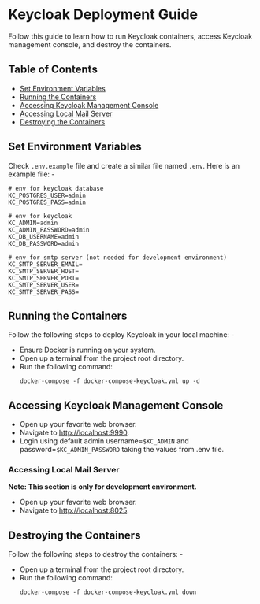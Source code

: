 # Keycloak Deployment Guide

Follow this guide to learn how to run Keycloak containers, access Keycloak management console, and destroy the containers.

## Table of Contents

- [Set Environment Variables](#set-environment-variables)
- [Running the Containers](#running-the-containers)
- [Accessing Keycloak Management Console](#accessing-keycloak-management-console)
- [Accessing Local Mail Server](#accessing-local-mail-server)
- [Destroying the Containers](#destroying-the-containers)

## Set Environment Variables

Check `.env.example` file and create a similar file named `.env`.
Here is an example file: -
```
# env for keycloak database
KC_POSTGRES_USER=admin
KC_POSTGRES_PASS=admin

# env for keycloak
KC_ADMIN=admin
KC_ADMIN_PASSWORD=admin
KC_DB_USERNAME=admin
KC_DB_PASSWORD=admin

# env for smtp server (not needed for development environment)
KC_SMTP_SERVER_EMAIL=
KC_SMTP_SERVER_HOST=
KC_SMTP_SERVER_PORT=
KC_SMTP_SERVER_USER=
KC_SMTP_SERVER_PASS=
```

## Running the Containers

Follow the following steps to deploy Keycloak in your local machine: -

- Ensure Docker is running on your system.
- Open up a terminal from the project root directory.
- Run the following command:
  ```
  docker-compose -f docker-compose-keycloak.yml up -d
  ```

## Accessing Keycloak Management Console

- Open up your favorite web browser.
- Navigate to [http://localhost:9990](http://localhost:9990).
- Login using default admin username=`$KC_ADMIN` and password=`$KC_ADMIN_PASSWORD` taking the values from .env file.

### Accessing Local Mail Server

**Note: This section is only for development environment.**

- Open up your favorite web browser.
- Navigate to [http://localhost:8025](http://localhost:8025).

## Destroying the Containers

Follow the following steps to destroy the containers: -

- Open up a terminal from the project root directory.
- Run the following command:
  ```
  docker-compose -f docker-compose-keycloak.yml down
  ```
